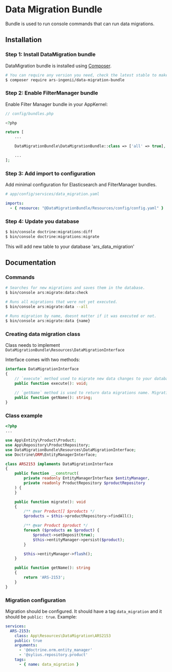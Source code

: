 # Data Migration Bundle

Bundle is used to run console commands that can run data migrations.

## Installation

### Step 1: Install DataMigration bundle

DataMigration bundle is installed using [Composer](https://getcomposer.org).

```bash
# You can require any version you need, check the latest stable to make sure you are using the newest version.
$ composer require ars-ingenii/data-migration-bundle
```

### Step 2: Enable FilterManager bundle

Enable Filter Manager bundle in your AppKernel:

```php
// config/bundles.php

<?php

return [
    ...

    DataMigrationBundle\DataMigrationBundle::class => ['all' => true],

    ...
];
```

### Step 3: Add import to configuration

Add minimal configuration for Elasticsearch and FilterManager bundles.

```yaml
# app/config/services/data_migration.yaml

imports:
  - { resource: "@DataMigrationBundle/Resources/config/config.yaml" }

```
### Step 4: Update you database

```bash
$ bin/console doctrine:migrations:diff
$ bin/console doctrine:migrations:migrate
```

This will add new table to your database 'ars_data_migration'

## Documentation

### Commands

```bash
# Searches for new migrations and saves them in the database.
$ bin/console ars:migrate:data:check
```

```bash
# Runs all migrations that were not yet executed.
$ bin/console ars:migrate:data --all
```

```bash
# Runs migration by name, doesnt matter if it was executed or not. 
$ bin/console ars:migrate:data {name}
```

### Creating data migration class

Class needs to implement `DataMigrationBundle\Resources\DataMigrationInterface`

Interface comes with two methods:

```php
interface DataMigrationInterface
{
    // `execute` method used to migrate new data changes to your database.
    public function execute(): void;
    
    // `getName` method is used to return data migrations name. Migration name should match regular expression ^ARS-\d{3,5}$ 
    public function getName(): string;
}
```

### Class example

```php
<?php
...

use App\Entity\Product\Product;
use App\Repository\ProductRepository;
use DataMigrationBundle\Resources\DataMigrationInterface;
use Doctrine\ORM\EntityManagerInterface;

class ARS2153 implements DataMigrationInterface
{
    public function __construct(
        private readonly EntityManagerInterface $entityManager,
        private readonly ProductRepository $productRepository
    ) {
    }

    public function migrate(): void
    {
        /** @var Product[] $products */
        $products = $this->productRepository->findAll();

        /** @var Product $product */
        foreach ($products as $product) {
            $product->setDeposit(true);
            $this->entityManager->persist($product);
        }

        $this->entityManager->flush();
    }

    public function getName(): string
    {
        return 'ARS-2153';
    }
}

```

### Migration configuration

Migration should be configured. It should have a tag `data_migration` and it should be `public: true`. Example:

```yaml
services:
  ARS-2153:
    class: App\Resources\DataMigration\ARS2153
    public: true
    arguments:
      - '@doctrine.orm.entity_manager'
      - '@sylius.repository.product'
    tags:
      - { name: data_migration }
```
